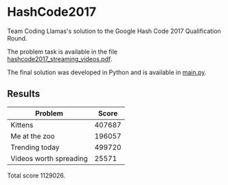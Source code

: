 # HashCode2017

Team Coding Llamas's solution to the Google Hash Code 2017 Qualification Round.

The problem task is available in the file [hashcode2017_streaming_videos.pdf](hashcode2017_streaming_videos.pdf).

The final solution was developed in Python and is available in [main.py](main.py).

Results
-------

| Problem                  |  Score |
| ------------------------ | ------ |
| Kittens                  | 407687 |
| Me at the zoo            | 196057 |
| Trending today           | 499720 |
| Videos worth spreading   | 25571  |

Total score 1129026.
